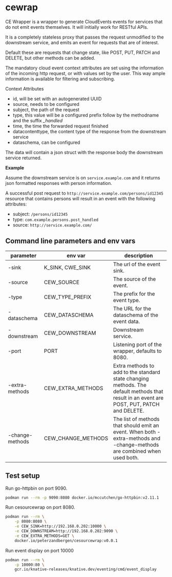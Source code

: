 # cewrap

CE Wrapper is a wrapper to generate CloudEvents events for services that do not emit events themselves.
It will initially work for RESTful APIs.

It is a completely stateless proxy that passes the request unmodified to the downstream service, and emits an event for requests that are of interest. 

Default these are requests that change state, like POST, PUT, PATCH and DELETE, but other methods can be added.

The mandatory cloud event context attributes are set using the information of the incoming http request, or with values set by the user. This way ample information is available for filtering and subscribing.

Context Attributes
- id, will be set with an autogenerated UUID
- source, needs to be configured
- subject, the path of the request
- type, this value will be a configured prefix follow by the methodname and the suffix *_handled*
- time, the time the forwarded request finished
- datacontenttype, the content type of the response from the downstream service
- dataschema, can be configured

The data will contain a json struct with the response body the downstream service returned. 

**Example**

Assume the downstream service is on `service.example.com` and it returns json formatted responses with person information.

A successful post request to `http://service.example.com/persons/id12345` resource that contains persons will result in an event with the following attributes:

- subject: `/persons/id12345`
- type: `com.example.persons.post_handled`
- source: `http://service.example.com/`

## Command line parameters and env vars

| parameter | env var | description |
|-----------|---------|-------------|
| -sink     | K_SINK, CWE_SINK | The url of the event sink. |
| -source   | CEW_SOURCE | The source of the event. |
| -type     | CEW_TYPE_PREFIX | The prefix for the event type. |
| -dataschema | CEW_DATASCHEMA | The URL for the dataschema of the event data. |
| -downstream | CEW_DOWNSTREAM | Downstream service. |
| -port | PORT | Listening port of the wrapper, defaults to 8080. |seperated list of methods that should generate events. Use this to specify less than the default state changing methods. |
| -extra-methods | CEW_EXTRA_METHODS | Extra methods to add to the standard state changing methods. The default methods that result in an event are POST, PUT, PATCH and DELETE. |
| -change-methods | CEW_CHANGE_METHODS | The list of methods that should emit an event. When both -extra-methods and -change-methods are combined when used both. | 

## Test setup

Run go-httpbin on port 9090.

```bash
podman run --rm -p 9090:8080 docker.io/mccutchen/go-httpbin:v2.11.1
```

Run cesourcewrap on port 8080.

```bash
podman run --rm \
    -p 8080:8080 \
    -e CEW_SINK=http://192.168.0.202:10000 \
    -e CEW_DOWNSTREAM=http://192.168.0.202:9090 \
    -e CEW_EXTRA_METHODS=GET \
    docker.io/peterzandbergen/cesourcewrap:v0.0.1
```

Run event display on port 10000

```bash
podman run --rm \
    -p 10000:80 \
    gcr.io/knative-releases/knative.dev/eventing/cmd/event_display
```